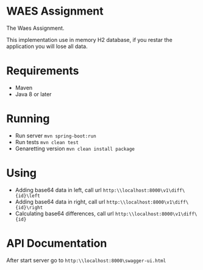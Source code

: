 # WAES Assignment
The Waes Assignment.

This implementation use in memory H2 database, if you restar the application you will lose all data.

Requirements
======
* Maven
* Java 8 or later

Running
======
* Run server `mvn spring-boot:run`
* Run tests `mvn clean test`
* Genaretting version `mvn clean install package`

Using
======
* Adding base64 data in left, call url `http:\\localhost:8000\v1\diff\{id}\left`
* Adding base64 data in right, call url `http:\\localhost:8000\v1\diff\{id}\right`
* Calculating base64 differences, call url `http:\\localhost:8000\v1\diff\{id}`

API Documentation
======
After start server go to `http:\\localhost:8000\swagger-ui.html`
